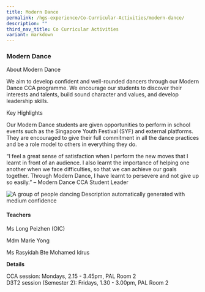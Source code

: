 ```yaml
---
title: Modern Dance
permalink: /hgs-experience/Co-Curricular-Activities/modern-dance/
description: ""
third_nav_title: Co Curricular Activities
variant: markdown
---
```

### Modern Dance

About Modern Dance

We aim to develop confident and well-rounded dancers through our Modern Dance CCA programme. We encourage our students to discover their interests and talents, build sound character and values, and develop leadership skills.

Key Highlights

  

Our Modern Dance students are given opportunities to perform in school events such as the Singapore Youth Festival (SYF) and external platforms. They are encouraged to give their full commitment in all the dance practices and be a role model to others in everything they do.

“I feel a great sense of satisfaction when I perform the new moves that I learnt in front of an audience. I also learnt the importance of helping one another when we face difficulties, so that we can achieve our goals together. Through Modern Dance, I have learnt to persevere and not give up so easily.” – Modern Dance CCA Student Leader

![A group of people dancing
Description automatically generated with medium confidence](https://lh3.googleusercontent.com/_2j7RCx-BgVE6SOAm9Kbkc-ZITL6ZqC3DjXFwijtunNI4M8q1yfTTmZxuXIW55xUaabzkm0JU-jMRFcAggbfPSHVZOxiMGJXZlv1BtGIn2aQ0gfaVKTLGzZSUEWky-k8PJczUvoC_0FJ)

#### Teachers


Ms Long Peizhen (OIC)

Mdm Marie Yong

Ms Rasyidah Bte Mohamed Idrus


**Details**

CCA session: Mondays, 2.15 - 3.45pm, PAL Room 2  
D3T2 session (Semester 2): Fridays, 1.30 - 3.00pm, PAL Room 2